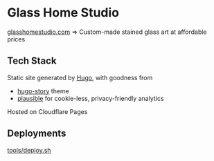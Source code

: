 # Glass Home Studio

[glasshomestudio.com](https://glasshomestudio.com) => Custom-made stained glass art at affordable prices

## Tech Stack

Static site generated by [Hugo](https://gohugo.io/), with goodness from

* [hugo-story](https://github.com/caressofsteel/hugo-story) theme
* [plausible](https://plausible.io) for cookie-less, privacy-friendly analytics

Hosted on Cloudflare Pages

## Deployments

[tools/deploy.sh](tools/deploy.sh)